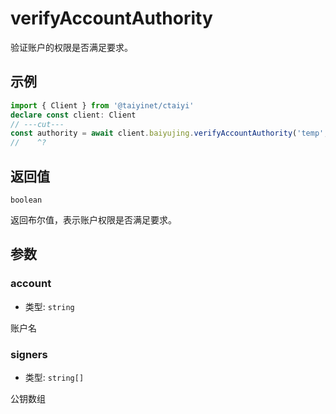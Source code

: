 # verifyAccountAuthority

验证账户的权限是否满足要求。

## 示例

```ts twoslash
import { Client } from '@taiyinet/ctaiyi'
declare const client: Client
// ---cut---
const authority = await client.baiyujing.verifyAccountAuthority('temp', [])
//    ^?
```

## 返回值

`boolean`

返回布尔值，表示账户权限是否满足要求。

## 参数

### account

- 类型: `string`

账户名

### signers

- 类型: `string[]`

公钥数组
